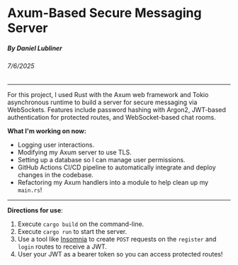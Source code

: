 # Axum-Based Secure Messaging Server
##### By Daniel Lubliner
###### 7/6/2025
___

For this project, I used Rust with the Axum web framework and Tokio asynchronous runtime to build a server for secure messaging via WebSockets. Features include password hashing with Argon2, JWT-based authentication for protected routes, and WebSocket-based chat rooms. 

**What I'm working on now:**
- Logging user interactions.
- Modifying my Axum server to use TLS.
- Setting up a database so I can manage user permissions.
- GitHub Actions CI/CD pipeline to automatically integrate and deploy changes in the codebase.
- Refactoring my Axum handlers into a module to help clean up my `main.rs`!
___
**Directions for use**:
1. Execute `cargo build` on the command-line.
2. Execute `cargo run` to start the server. 
3. Use a tool like [Insomnia](https://insomnia.rest) to create `POST` requests on the `register` and `login` routes to receive a JWT.
4. User your JWT as a bearer token so you can access protected routes!
